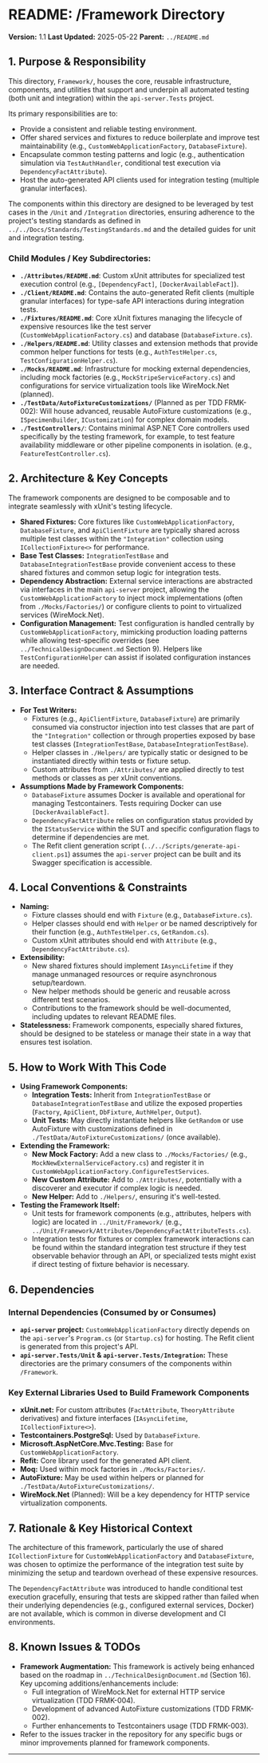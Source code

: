 # README: /Framework Directory

**Version:** 1.1
**Last Updated:** 2025-05-22
**Parent:** `../README.md`

## 1. Purpose & Responsibility

This directory, `Framework/`, houses the core, reusable infrastructure, components, and utilities that support and underpin all automated testing (both unit and integration) within the `api-server.Tests` project.

Its primary responsibilities are to:
* Provide a consistent and reliable testing environment.
* Offer shared services and fixtures to reduce boilerplate and improve test maintainability (e.g., `CustomWebApplicationFactory`, `DatabaseFixture`).
* Encapsulate common testing patterns and logic (e.g., authentication simulation via `TestAuthHandler`, conditional test execution via `DependencyFactAttribute`).
* Host the auto-generated API clients used for integration testing (multiple granular interfaces).

The components within this directory are designed to be leveraged by test cases in the `/Unit` and `/Integration` directories, ensuring adherence to the project's testing standards as defined in `../../Docs/Standards/TestingStandards.md` and the detailed guides for unit and integration testing.

### Child Modules / Key Subdirectories:

* **`./Attributes/README.md`**: Custom xUnit attributes for specialized test execution control (e.g., `[DependencyFact]`, `[DockerAvailableFact]`).
* **`./Client/README.md`**: Contains the auto-generated Refit clients (multiple granular interfaces) for type-safe API interactions during integration tests.
* **`./Fixtures/README.md`**: Core xUnit fixtures managing the lifecycle of expensive resources like the test server (`CustomWebApplicationFactory.cs`) and database (`DatabaseFixture.cs`).
* **`./Helpers/README.md`**: Utility classes and extension methods that provide common helper functions for tests (e.g., `AuthTestHelper.cs`, `TestConfigurationHelper.cs`).
* **`./Mocks/README.md`**: Infrastructure for mocking external dependencies, including mock factories (e.g., `MockStripeServiceFactory.cs`) and configurations for service virtualization tools like WireMock.Net (planned).
* **`./TestData/AutoFixtureCustomizations/`** (Planned as per TDD FRMK-002): Will house advanced, reusable AutoFixture customizations (e.g., `ISpecimenBuilder`, `ICustomization`) for complex domain models.
* **`./TestControllers/`**: Contains minimal ASP.NET Core controllers used specifically by the testing framework, for example, to test feature availability middleware or other pipeline components in isolation. (e.g., `FeatureTestController.cs`).

## 2. Architecture & Key Concepts

The framework components are designed to be composable and to integrate seamlessly with xUnit's testing lifecycle.
* **Shared Fixtures:** Core fixtures like `CustomWebApplicationFactory`, `DatabaseFixture`, and `ApiClientFixture` are typically shared across multiple test classes within the `"Integration"` collection using `ICollectionFixture<>` for performance.
* **Base Test Classes:** `IntegrationTestBase` and `DatabaseIntegrationTestBase` provide convenient access to these shared fixtures and common setup logic for integration tests.
* **Dependency Abstraction:** External service interactions are abstracted via interfaces in the main `api-server` project, allowing the `CustomWebApplicationFactory` to inject mock implementations (often from `./Mocks/Factories/`) or configure clients to point to virtualized services (WireMock.Net).
* **Configuration Management:** Test configuration is handled centrally by `CustomWebApplicationFactory`, mimicking production loading patterns while allowing test-specific overrides (see `../TechnicalDesignDocument.md` Section 9). Helpers like `TestConfigurationHelper` can assist if isolated configuration instances are needed.

## 3. Interface Contract & Assumptions

* **For Test Writers:**
    * Fixtures (e.g., `ApiClientFixture`, `DatabaseFixture`) are primarily consumed via constructor injection into test classes that are part of the `"Integration"` collection or through properties exposed by base test classes (`IntegrationTestBase`, `DatabaseIntegrationTestBase`).
    * Helper classes in `./Helpers/` are typically static or designed to be instantiated directly within tests or fixture setup.
    * Custom attributes from `./Attributes/` are applied directly to test methods or classes as per xUnit conventions.
* **Assumptions Made by Framework Components:**
    * `DatabaseFixture` assumes Docker is available and operational for managing Testcontainers. Tests requiring Docker can use `[DockerAvailableFact]`.
    * `DependencyFactAttribute` relies on configuration status provided by the `IStatusService` within the SUT and specific configuration flags to determine if dependencies are met.
    * The Refit client generation script (`../../Scripts/generate-api-client.ps1`) assumes the `api-server` project can be built and its Swagger specification is accessible.

## 4. Local Conventions & Constraints

* **Naming:**
    * Fixture classes should end with `Fixture` (e.g., `DatabaseFixture.cs`).
    * Helper classes should end with `Helper` or be named descriptively for their function (e.g., `AuthTestHelper.cs`, `GetRandom.cs`).
    * Custom xUnit attributes should end with `Attribute` (e.g., `DependencyFactAttribute.cs`).
* **Extensibility:**
    * New shared fixtures should implement `IAsyncLifetime` if they manage unmanaged resources or require asynchronous setup/teardown.
    * New helper methods should be generic and reusable across different test scenarios.
    * Contributions to the framework should be well-documented, including updates to relevant README files.
* **Statelessness:** Framework components, especially shared fixtures, should be designed to be stateless or manage their state in a way that ensures test isolation.

## 5. How to Work With This Code

* **Using Framework Components:**
    * **Integration Tests:** Inherit from `IntegrationTestBase` or `DatabaseIntegrationTestBase` and utilize the exposed properties (`Factory`, `ApiClient`, `DbFixture`, `AuthHelper`, `Output`).
    * **Unit Tests:** May directly instantiate helpers like `GetRandom` or use AutoFixture with customizations defined in `./TestData/AutoFixtureCustomizations/` (once available).
* **Extending the Framework:**
    * **New Mock Factory:** Add a new class to `./Mocks/Factories/` (e.g., `MockNewExternalServiceFactory.cs`) and register it in `CustomWebApplicationFactory.ConfigureTestServices`.
    * **New Custom Attribute:** Add to `./Attributes/`, potentially with a discoverer and executor if complex logic is needed.
    * **New Helper:** Add to `./Helpers/`, ensuring it's well-tested.
* **Testing the Framework Itself:**
    * Unit tests for framework components (e.g., attributes, helpers with logic) are located in `../Unit/Framework/` (e.g., `../Unit/Framework/Attributes/DependencyFactAttributeTests.cs`).
    * Integration tests for fixtures or complex framework interactions can be found within the standard integration test structure if they test observable behavior through an API, or specialized tests might exist if direct testing of fixture behavior is necessary.

## 6. Dependencies

### Internal Dependencies (Consumed by or Consumes)

* **`api-server` project:** `CustomWebApplicationFactory` directly depends on the `api-server`'s `Program.cs` (or `Startup.cs`) for hosting. The Refit client is generated from this project's API.
* **`api-server.Tests/Unit` & `api-server.Tests/Integration`:** These directories are the primary consumers of the components within `/Framework`.

### Key External Libraries Used to Build Framework Components

* **xUnit.net:** For custom attributes (`FactAttribute`, `TheoryAttribute` derivatives) and fixture interfaces (`IAsyncLifetime`, `ICollectionFixture<>`).
* **Testcontainers.PostgreSql:** Used by `DatabaseFixture`.
* **Microsoft.AspNetCore.Mvc.Testing:** Base for `CustomWebApplicationFactory`.
* **Refit:** Core library used for the generated API client.
* **Moq:** Used within mock factories in `./Mocks/Factories/`.
* **AutoFixture:** May be used within helpers or planned for `./TestData/AutoFixtureCustomizations/`.
* **WireMock.Net** (Planned): Will be a key dependency for HTTP service virtualization components.

## 7. Rationale & Key Historical Context

The architecture of this framework, particularly the use of shared `ICollectionFixture` for `CustomWebApplicationFactory` and `DatabaseFixture`, was chosen to optimize the performance of the integration test suite by minimizing the setup and teardown overhead of these expensive resources.

The `DependencyFactAttribute` was introduced to handle conditional test execution gracefully, ensuring that tests are skipped rather than failed when their underlying dependencies (e.g., configured external services, Docker) are not available, which is common in diverse development and CI environments.

## 8. Known Issues & TODOs

* **Framework Augmentation:** This framework is actively being enhanced based on the roadmap in `../TechnicalDesignDocument.md` (Section 16). Key upcoming additions/enhancements include:
    * Full integration of WireMock.Net for external HTTP service virtualization (TDD FRMK-004).
    * Development of advanced AutoFixture customizations (TDD FRMK-002).
    * Further enhancements to Testcontainers usage (TDD FRMK-003).
* Refer to the issues tracker in the repository for any specific bugs or minor improvements planned for framework components.

---
